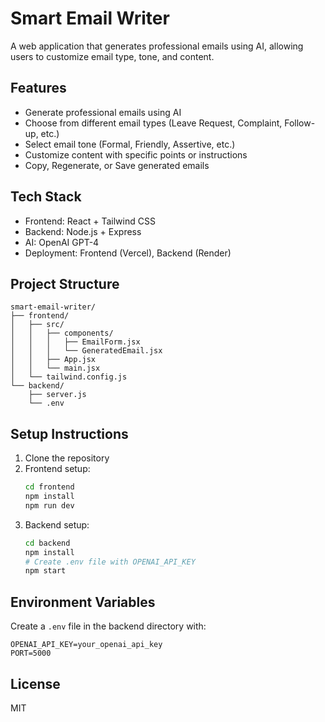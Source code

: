# Smart Email Writer

A web application that generates professional emails using AI, allowing users to customize email type, tone, and content.

## Features

- Generate professional emails using AI
- Choose from different email types (Leave Request, Complaint, Follow-up, etc.)
- Select email tone (Formal, Friendly, Assertive, etc.)
- Customize content with specific points or instructions
- Copy, Regenerate, or Save generated emails

## Tech Stack

- Frontend: React + Tailwind CSS
- Backend: Node.js + Express
- AI: OpenAI GPT-4
- Deployment: Frontend (Vercel), Backend (Render)

## Project Structure

```
smart-email-writer/
├── frontend/
│   ├── src/
│   │   ├── components/
│   │   │   ├── EmailForm.jsx
│   │   │   └── GeneratedEmail.jsx
│   │   ├── App.jsx
│   │   └── main.jsx
│   └── tailwind.config.js
└── backend/
    ├── server.js
    └── .env
```

## Setup Instructions

1. Clone the repository
2. Frontend setup:
   ```bash
   cd frontend
   npm install
   npm run dev
   ```
3. Backend setup:
   ```bash
   cd backend
   npm install
   # Create .env file with OPENAI_API_KEY
   npm start
   ```

## Environment Variables

Create a `.env` file in the backend directory with:
```
OPENAI_API_KEY=your_openai_api_key
PORT=5000
```

## License

MIT 